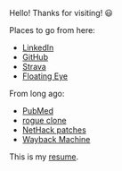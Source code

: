 Hello! Thanks for visiting! 😃  

Places to go from here:

* [LinkedIn](https://www.linkedin.com/in/mlehotay/)
* [GitHub](https://github.com/mlehotay)
* [Strava](https://www.strava.com/athletes/mlehotay)
* [Floating Eye](http://www.floatingeye.net/)



From long ago:

* [PubMed](http://www.ncbi.nlm.nih.gov/entrez/query.fcgi?cmd=Retrieve&db=PubMed&list_uids=15993867,15499384,12758148,11825885,11308020&dopt=DocSum)
* [rogue clone](http://rogueclone.sourceforge.net/)
* [NetHack patches](https://bilious.alt.org/?search&searchbar=lehotay)
* [Wayback Machine](https://web.archive.org/web/20050419172530/http://michael.lehotay.com/)



This is my [resume](mlehotay-resume.pdf).
